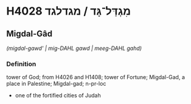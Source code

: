 # H4028 מִגְדַּל־גָּד / מגדלגד

## Migdal-Gâd

_(migdal-gawd' | miɡ-DAHL ɡawd | meeɡ-DAHL ɡahd)_

### Definition

tower of God; from H4026 and H1408; tower of Fortune; Migdal-Gad, a place in Palestine; Migdal-gad; n-pr-loc

- one of the fortified cities of Judah
